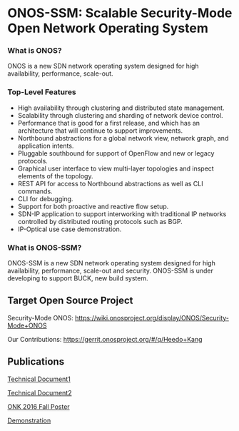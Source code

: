 ONOS-SSM: Scalable Security-Mode Open Network Operating System
====================================

### What is ONOS?
ONOS is a new SDN network operating system designed for high availability,
performance, scale-out.

### Top-Level Features

* High availability through clustering and distributed state management.
* Scalability through clustering and sharding of network device control.
* Performance that is good for a first release, and which has an architecture
  that will continue to support improvements.
* Northbound abstractions for a global network view, network graph, and
  application intents.
* Pluggable southbound for support of OpenFlow and new or legacy protocols.
* Graphical user interface to view multi-layer topologies and inspect elements
  of the topology.
* REST API for access to Northbound abstractions as well as CLI commands.
* CLI for debugging.
* Support for both proactive and reactive flow setup.
* SDN-IP application to support interworking with traditional IP networks
  controlled by distributed routing protocols such as BGP.
* IP-Optical use case demonstration.

### What is ONOS-SSM?
ONOS-SSM is a new SDN network operating system designed for high availability, performance, scale-out and security.
ONOS-SSM is under developing to support BUCK, new build system.

## Target Open Source Project
Security-Mode ONOS: https://wiki.onosproject.org/display/ONOS/Security-Mode+ONOS

Our Contributions: https://gerrit.onosproject.org/#/q/Heedo+Kang

## Publications
[Technical Document1](https://github.com/K-OpenNet/Main/blob/master/Technical_Documents/K-ONE_%2309_ONOS-%EA%B0%80%EC%83%81_%EB%84%A4%ED%8A%B8%EC%9B%8C%ED%81%AC_%EC%A0%91%EA%B7%BC_%EC%A0%9C%EC%96%B4%EB%A5%BC_%EC%9C%84%ED%95%9C_Security-Mode_ONOS_KAIST_%EC%9D%B4%EC%8A%B9%ED%98%84-v1.0.pdf)

[Technical Document2](https://github.com/K-OpenNet/Main/blob/master/Technical_Documents/K-ONE_%2310_ONOS-Security-Mode_ONOS_%EA%B8%B0%EB%B0%98_%EC%9E%90%EB%8F%99_%ED%8D%BC%EB%AF%B8%EC%85%98_%EC%B6%94%EC%B6%9C_KAIST_%EA%B9%80%EC%A7%84%EC%9A%B0-v1.0.pdf)

[ONK 2016 Fall Poster](https://github.com/K-OpenNet/K-ONE/blob/master/Demonstrations/ONK_2016_Fall/%5BPoster%5DDemo%235_Security-Mode-ONOS_KAIST.pdf)

[Demonstration](https://youtu.be/lMMu9B0PBbE)
